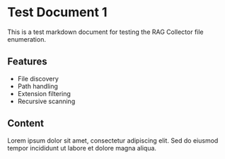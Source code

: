 # Test Document 1

This is a test markdown document for testing the RAG Collector file enumeration.

## Features

- File discovery
- Path handling  
- Extension filtering
- Recursive scanning

## Content

Lorem ipsum dolor sit amet, consectetur adipiscing elit. Sed do eiusmod tempor incididunt ut labore et dolore magna aliqua.
